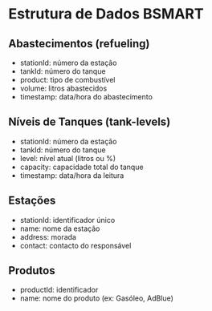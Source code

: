 # Estrutura de Dados BSMART

## Abastecimentos (refueling)
- stationId: número da estação
- tankId: número do tanque
- product: tipo de combustível
- volume: litros abastecidos
- timestamp: data/hora do abastecimento

## Níveis de Tanques (tank-levels)
- stationId: número da estação
- tankId: número do tanque
- level: nível atual (litros ou %)
- capacity: capacidade total do tanque
- timestamp: data/hora da leitura

## Estações
- stationId: identificador único
- name: nome da estação
- address: morada
- contact: contacto do responsável

## Produtos
- productId: identificador
- name: nome do produto (ex: Gasóleo, AdBlue)
